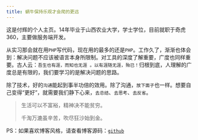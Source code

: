 ```yaml
---
title: 蜗牛保持乐观才会爬的更远
---
```

这是付辉的个人主页。14年毕业于山西农业大学，学士学位，目前就职于奇虎360，主要做服务端开发。

从实习那会就在用`PHP`写代码，现在用的最多的还是`PHP`。工作久了，渐渐也体会到：解决问题不应该被语言本身所限制。对工具的深度了解重要，广度也同样重要。古人云：`吾生也有涯，而知也无涯 。以有涯随无涯，殆已！`归根到底，人理解的广度总是有限的，我们要学习的是解决问题的思路。

除了技术，好的`沟通`能起到事半功倍的效用。除了沟通，`放下面子`也一样。想要自己变得“更好”，就需要我们静下心来，`去总结`、`去思考`、`去反省`。

> 生活可以不富裕，精神决不能贫穷。
>
> 千淘万漉虽辛苦，吹尽狂沙始到金。



PS：如果喜欢博客风格，请查看博客源码：[`github`](https://github.com/GitHubSi/blog)





